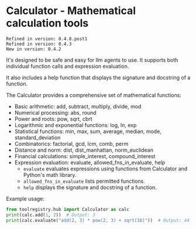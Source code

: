 # Calculator - Mathematical calculation tools

```{tip}
Refined in version: 0.4.8.post1
Refined in version: 0.4.3
New in version: 0.4.2
```

It's designed to be safe and easy for llm agents to use. It supports both individual function calls and expression evaluation.

It also includes a help function that displays the signature and docstring of a function.

The Calculator provides a comprehensive set of mathematical functions:

- Basic arithmetic: add, subtract, multiply, divide, mod
- Numerical processing: abs, round
- Power and roots: pow, sqrt, cbrt
- Logarithmic and exponential functions: log, ln, exp
- Statistical functions: min, max, sum, average, median, mode, standard_deviation
- Combinatorics: factorial, gcd, lcm, comb, perm
- Distance and norm: dist, dist_manhattan, norm_euclidean
- Financial calculations: simple_interest, compound_interest
- Expression evaluation: evaluate, allowed_fns_in_evaluate, help
  - `evaluate` evaluates expressions using functions from Calculator and Python's math library.
  - `allowed_fns_in_evaluate` lists permitted functions.
  - `help` displays the signature and docstring of a function.

Example usage:

```python
from toolregistry.hub import Calculator as calc
print(calc.add(1, 2))  # Output: 3
print(calc.evaluate("add(2, 3) * pow(2, 3) + sqrt(16)"))  # Output: 44
```
